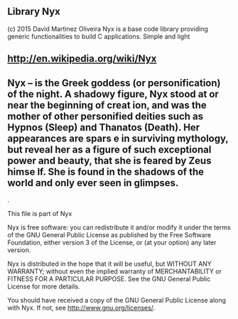 Library Nyx 
----------------------------
(c) 2015 David Martinez Oliveira
Nyx is a base code library providing generic functionalities to build C applications. Simple and light


http://en.wikipedia.org/wiki/Nyx
-------------------------------------------
Nyx – is the Greek goddess (or personification) of the night. A shadowy figure, Nyx stood at or near the beginning of creat
ion, and was the mother of other personified deities such as Hypnos (Sleep) and Thanatos (Death). Her appearances are spars
e in surviving mythology, but reveal her as a figure of such exceptional power and beauty, that she is feared by Zeus himse
lf. She is found in the shadows of the world and only ever seen in glimpses.
-------------------------------------------

.

This file is part of Nyx

Nyx is free software: you can redistribute it and/or modify
it under the terms of the GNU General Public License as published by
the Free Software Foundation, either version 3 of the License, or
(at your option) any later version.

Nyx is distributed in the hope that it will be useful,
but WITHOUT ANY WARRANTY; without even the implied warranty of
MERCHANTABILITY or FITNESS FOR A PARTICULAR PURPOSE.  See the
GNU General Public License for more details.

You should have received a copy of the GNU General Public License
along with Nyx.  If not, see <http://www.gnu.org/licenses/>.
